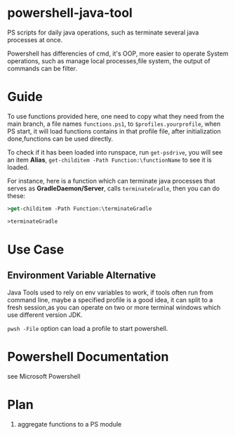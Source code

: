 # powershell-java-tool
PS scripts for daily java operations, such as terminate several java processes at once.

Powershell has differencies of cmd, it's OOP, more easier to operate System operations, such as manage local processes,file system, the output of commands can be filter.

# Guide
To use functions provided here, one need to copy what they need from the main branch, a file names `functions.ps1`, to `$profiles.yourprofile`, when PS start, it will load functions contains in that profile file, after initialization done,functions can be used directly.

To check if it has been loaded into runspace, run `get-psdrive`, you will see an item **Alias**, `get-childitem -Path Function:\functionName` to see it is loaded.

For instance, here is a function which can terminate java processes that serves as **GradleDaemon/Server**, calls `terminateGradle`, then you can do these:
```ps
>get-childitem -Path Function:\terminateGradle

>terminateGradle
```

# Use Case
## Environment Variable Alternative
Java Tools used to rely on env variables to work, if tools often run from command line, maybe a specified profile is a good idea, it can split to a fresh session,as you can operate on two or more terminal windows which use different version JDK.

`pwsh -File` option can load a profile to start powershell.


# Powershell Documentation
see Microsoft Powershell
# Plan
1. aggregate functions to a PS module
